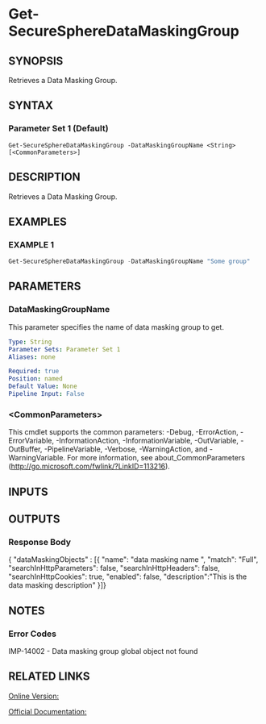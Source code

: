 ﻿# Get-SecureSphereDataMaskingGroup

## SYNOPSIS
Retrieves a Data Masking Group.

## SYNTAX

### Parameter Set 1 (Default)
```
Get-SecureSphereDataMaskingGroup -DataMaskingGroupName <String> [<CommonParameters>]
```

## DESCRIPTION
Retrieves a Data Masking Group.

## EXAMPLES

### EXAMPLE 1

```powershell
Get-SecureSphereDataMaskingGroup -DataMaskingGroupName "Some group"
```

## PARAMETERS

### DataMaskingGroupName
This parameter specifies the name of data masking group to get.

```yaml
Type: String
Parameter Sets: Parameter Set 1
Aliases: none

Required: true
Position: named
Default Value: None
Pipeline Input: False
```

### \<CommonParameters\>
This cmdlet supports the common parameters: -Debug, -ErrorAction, -ErrorVariable, -InformationAction, -InformationVariable, -OutVariable, -OutBuffer, -PipelineVariable, -Verbose, -WarningAction, and -WarningVariable. For more information, see about_CommonParameters (http://go.microsoft.com/fwlink/?LinkID=113216).

## INPUTS

## OUTPUTS

### Response Body
{
"dataMaskingObjects" : [{
"name": "data masking name ",
"match": "Full",
"searchInHttpParameters": false,
"searchInHttpHeaders": false,
"searchInHttpCookies": true,
"enabled": false,
"description":"This is the data masking description"
}]}

## NOTES

### Error Codes
IMP-14002 - Data masking group global object not found

## RELATED LINKS

[Online Version:](https://github.com/akshinmustafayev/Documentation/MD)

[Official Documentation:](https://docs.imperva.com/bundle/v13.6-api-reference-guide/page/69949.htm)



